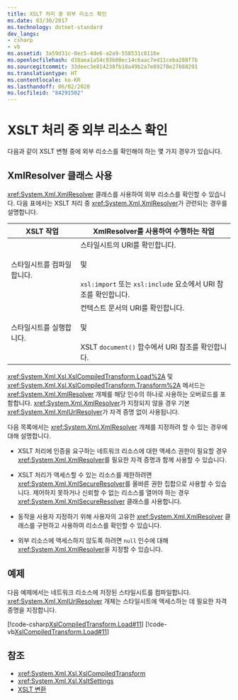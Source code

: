 ```yaml
---
title: XSLT 처리 중 외부 리소스 확인
ms.date: 03/30/2017
ms.technology: dotnet-standard
dev_langs:
- csharp
- vb
ms.assetid: 3a59d31c-0ec5-4de6-a2a9-558531c8116e
ms.openlocfilehash: d38aea1a54c93b00ec14c6aac7ed11ceba288f7b
ms.sourcegitcommit: 33deec3e814238fb18a49b2a7e89278e27888291
ms.translationtype: HT
ms.contentlocale: ko-KR
ms.lasthandoff: 06/02/2020
ms.locfileid: "84291502"
---
```

# <a name="resolving-external-resources-during-xslt-processing"></a>XSLT 처리 중 외부 리소스 확인
다음과 같이 XSLT 변형 중에 외부 리소스를 확인해야 하는 몇 가지 경우가 있습니다.  
  
## <a name="using-the-xmlresolver-class"></a>XmlResolver 클래스 사용  
 <xref:System.Xml.XmlResolver> 클래스를 사용하여 외부 리소스를 확인할 수 있습니다. 다음 표에서는 XSLT 처리 중 <xref:System.Xml.XmlResolver>가 관련되는 경우를 설명합니다.  
  
|XSLT 작업|XmlResolver를 사용하여 수행하는 작업|  
|---------------|--------------------------------------|  
|스타일시트를 컴파일합니다.|스타일시트의 URI를 확인합니다.<br /><br /> 및<br /><br /> `xsl:import` 또는 `xsl:include` 요소에서 URI 참조를 확인합니다.|  
|스타일시트를 실행합니다.|컨텍스트 문서의 URI를 확인합니다.<br /><br /> 및<br /><br /> XSLT `document()` 함수에서 URI 참조를 확인합니다.|  
  
 <xref:System.Xml.Xsl.XslCompiledTransform.Load%2A> 및 <xref:System.Xml.Xsl.XslCompiledTransform.Transform%2A> 메서드는 <xref:System.Xml.XmlResolver> 개체를 해당 인수의 하나로 사용하는 오버로드를 포함합니다. <xref:System.Xml.XmlResolver>가 지정되지 않을 경우 기본 <xref:System.Xml.XmlUrlResolver>가 자격 증명 없이 사용됩니다.  
  
 다음 목록에서는 <xref:System.Xml.XmlResolver> 개체를 지정하려 할 수 있는 경우에 대해 설명합니다.  
  
- XSLT 처리에 인증을 요구하는 네트워크 리소스에 대한 액세스 권한이 필요할 경우 <xref:System.Xml.XmlResolver>를 필요한 자격 증명과 함께 사용할 수 있습니다.  
  
- XSLT 처리가 액세스할 수 있는 리소스를 제한하려면 <xref:System.Xml.XmlSecureResolver>를 올바른 권한 집합으로 사용할 수 있습니다. 제어하지 못하거나 신뢰할 수 없는 리소스를 열어야 하는 경우 <xref:System.Xml.XmlSecureResolver> 클래스를 사용합니다.  
  
- 동작을 사용자 지정하기 위해 사용자의 고유한 <xref:System.Xml.XmlResolver> 클래스를 구현하고 사용하여 리소스를 확인할 수 있습니다.  
  
- 외부 리소스에 액세스하지 않도록 하려면 `null` 인수에 대해 <xref:System.Xml.XmlResolver>을 지정할 수 있습니다.  
  
## <a name="example"></a>예제  
 다음 예제에서는 네트워크 리소스에 저장된 스타일시트를 컴파일합니다. <xref:System.Xml.XmlUrlResolver> 개체는 스타일시트에 액세스하는 데 필요한 자격 증명을 지정합니다.  
  
 [!code-csharp[XslCompiledTransform.Load#11](../../../../samples/snippets/csharp/VS_Snippets_Data/XslCompiledTransform.Load/CS/Xslt_Load_v2.cs#11)]
 [!code-vb[XslCompiledTransform.Load#11](../../../../samples/snippets/visualbasic/VS_Snippets_Data/XslCompiledTransform.Load/VB/Xslt_Load_v2.vb#11)]  
  
## <a name="see-also"></a>참조

- <xref:System.Xml.Xsl.XslCompiledTransform>
- <xref:System.Xml.Xsl.XsltSettings>
- [XSLT 변환](xslt-transformations.md)
